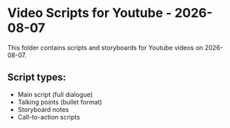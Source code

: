 # Video Scripts for Youtube - 2026-08-07

This folder contains scripts and storyboards for Youtube videos on 2026-08-07.

## Script types:
- Main script (full dialogue)
- Talking points (bullet format)
- Storyboard notes
- Call-to-action scripts
